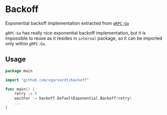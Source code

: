 # Backoff

Exponential backoff implementation extracted from [`gRPC-Go`](https://github.com/grpc/grpc-go)

`gRPC-Go` has really nice exponential backoff implementation, but it is impossible to reuse as it resides
in `internal` package, so it can be imported only within `gRPC-Go`.

## Usage

```go
package main

import "github.com/vgarvardt/backoff"

func main() {
    retry := 5
    waitFor := backoff.DefaultExponential.Backoff(retry)
    ...
}
```
